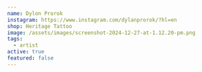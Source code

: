 ```yaml
---
name: Dylon Prorok
instagram: https://www.instagram.com/dylanprorok/?hl=en
shop: Heritage Tattoo
image: /assets/images/screenshot-2024-12-27-at-1.12.20-pm.png
tags:
  - artist
active: true
featured: false
---
```

